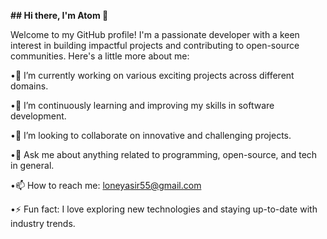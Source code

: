**## Hi there, I'm Atom 👋**

Welcome to my GitHub profile! I'm a passionate developer with a keen interest in building impactful projects and contributing to open-source communities. Here's a little more about me:



•🔭 I’m currently working on various exciting projects across different domains.

•🌱 I’m continuously learning and improving my skills in software development.

•👯 I’m looking to collaborate on innovative and challenging projects.

•💬 Ask me about anything related to programming, open-source, and tech in general.

•📫 How to reach me: loneyasir55@gmail.com

•⚡ Fun fact: I love exploring new technologies and staying up-to-date with industry trends.